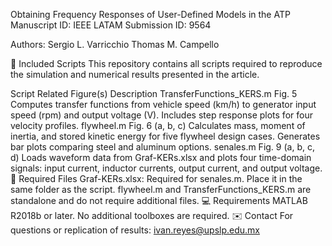 Obtaining Frequency Responses of User-Defined Models in the ATP
Manuscript ID: IEEE LATAM Submission ID: 9564 

Authors:
Sergio L. Varricchio
Thomas M. Campello

📁 Included Scripts
This repository contains all scripts required to reproduce the simulation and numerical results presented in the article.

Script	Related Figure(s)	Description
TransferFunctions_KERS.m	Fig. 5	Computes transfer functions from vehicle speed (km/h) to generator input speed (rpm) and output voltage (V). Includes step response plots for four velocity profiles.
flywheel.m	Fig. 6 (a, b, c)	Calculates mass, moment of inertia, and stored kinetic energy for five flywheel design cases. Generates bar plots comparing steel and aluminum options.
senales.m	Fig. 9 (a, b, c, d)	Loads waveform data from Graf-KERs.xlsx and plots four time-domain signals: input current, inductor currents, output current, and output voltage.
📂 Required Files
Graf-KERs.xlsx: Required for senales.m. Place it in the same folder as the script.
flywheel.m and TransferFunctions_KERS.m are standalone and do not require additional files.
💻 Requirements
MATLAB R2018b or later.
No additional toolboxes are required.
✉️ Contact
For questions or replication of results:
ivan.reyes@upslp.edu.mx
